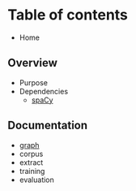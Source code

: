 # Table of contents

* Home

## Overview

* Purpose
* Dependencies
  * [spaCy](overview/dependencies/spacy.md)

## Documentation

* [graph](documentation/graph.md)
* corpus
* extract
* training
* evaluation

